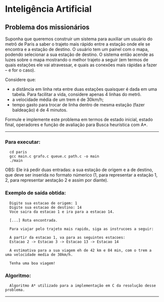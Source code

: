 # Inteligência Artificial

## Problema dos missionários

Suponha que queremos construir um sistema para auxiliar um usuário do metrô de Paris a saber o trajeto mais rápido entre a estação onde ele se encontra e a estação de destino. O usuário tem um painel com o mapa, podendo selecionar a sua estação
de destino. O sistema então acende as luzes sobre o mapa mostrando o melhor trajeto a seguir (em termos de quais estações ele vai atravessar, e quais as conexões mais rápidas a fazer – e for o caso).

Considere que:
- a distância em linha reta entre duas estações quaisquer é dada em uma tabela.
Para facilitar a vida, considere apenas 4 linhas do metrô.
- a velocidade média de um trem é de 30km/h;
- tempo gasto para trocar de linha dentro de mesma estação (fazer baldeação) é de
4 minutos.

Formule e implemente este problema em termos de estado inicial, estado final, operadores e função de avaliação para Busca heurística com A*.

---

### Para executar:
      cd paris
      gcc main.c grafo.c queue.c path.c -o main
      ./main

OBS: Ele irá pedir duas entradas: a sua estação de origem e a de destino, que deve ser inserida no formato númerico (1, para representar a estação 1, 2, para representar aestação 2 e assim por diante).


### Exemplo de saída obtida:

      Digite sua estacao de origem: 1
      Digite sua estacao de destino: 14
      Voce saira da estacao 1 e ira para a estacao 14.

      [...] Rota encontrada.

      Para viajar pelo trajeto mais rapido, siga as instrucoes a seguir:

      A partir da estacao 1, va para as seguintes estacoes:
      Estacao 2 -> Estacao 3 -> Estacao 13 -> Estacao 14

      A estimativa para a sua viagem eh de 42 km e 84 min, com o trem a uma velocidade media de 30km/h.

      Tenha uma boa viagem!

### Algoritmo:

      Algoritmo A* utilizado para a implementação em C da resolução desse problema.
---
      
